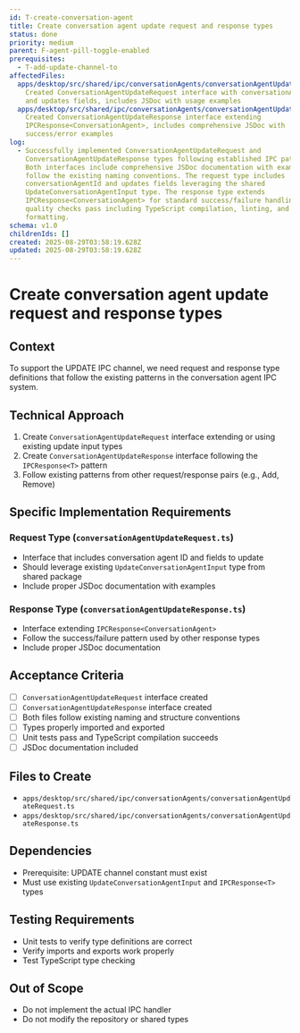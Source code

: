 ```yaml
---
id: T-create-conversation-agent
title: Create conversation agent update request and response types
status: done
priority: medium
parent: F-agent-pill-toggle-enabled
prerequisites:
  - T-add-update-channel-to
affectedFiles:
  apps/desktop/src/shared/ipc/conversationAgents/conversationAgentUpdateRequest.ts:
    Created ConversationAgentUpdateRequest interface with conversationAgentId
    and updates fields, includes JSDoc with usage examples
  apps/desktop/src/shared/ipc/conversationAgents/conversationAgentUpdateResponse.ts:
    Created ConversationAgentUpdateResponse interface extending
    IPCResponse<ConversationAgent>, includes comprehensive JSDoc with
    success/error examples
log:
  - Successfully implemented ConversationAgentUpdateRequest and
    ConversationAgentUpdateResponse types following established IPC patterns.
    Both interfaces include comprehensive JSDoc documentation with examples and
    follow the existing naming conventions. The request type includes
    conversationAgentId and updates fields leveraging the shared
    UpdateConversationAgentInput type. The response type extends
    IPCResponse<ConversationAgent> for standard success/failure handling. All
    quality checks pass including TypeScript compilation, linting, and
    formatting.
schema: v1.0
childrenIds: []
created: 2025-08-29T03:58:19.628Z
updated: 2025-08-29T03:58:19.628Z
---
```


# Create conversation agent update request and response types

## Context

To support the UPDATE IPC channel, we need request and response type definitions that follow the existing patterns in the conversation agent IPC system.

## Technical Approach

1. Create `ConversationAgentUpdateRequest` interface extending or using existing update input types
2. Create `ConversationAgentUpdateResponse` interface following the `IPCResponse<T>` pattern
3. Follow existing patterns from other request/response pairs (e.g., Add, Remove)

## Specific Implementation Requirements

### Request Type (`conversationAgentUpdateRequest.ts`)

- Interface that includes conversation agent ID and fields to update
- Should leverage existing `UpdateConversationAgentInput` type from shared package
- Include proper JSDoc documentation with examples

### Response Type (`conversationAgentUpdateResponse.ts`)

- Interface extending `IPCResponse<ConversationAgent>`
- Follow the success/failure pattern used by other response types
- Include proper JSDoc documentation

## Acceptance Criteria

- [ ] `ConversationAgentUpdateRequest` interface created
- [ ] `ConversationAgentUpdateResponse` interface created
- [ ] Both files follow existing naming and structure conventions
- [ ] Types properly imported and exported
- [ ] Unit tests pass and TypeScript compilation succeeds
- [ ] JSDoc documentation included

## Files to Create

- `apps/desktop/src/shared/ipc/conversationAgents/conversationAgentUpdateRequest.ts`
- `apps/desktop/src/shared/ipc/conversationAgents/conversationAgentUpdateResponse.ts`

## Dependencies

- Prerequisite: UPDATE channel constant must exist
- Must use existing `UpdateConversationAgentInput` and `IPCResponse<T>` types

## Testing Requirements

- Unit tests to verify type definitions are correct
- Verify imports and exports work properly
- Test TypeScript type checking

## Out of Scope

- Do not implement the actual IPC handler
- Do not modify the repository or shared types
